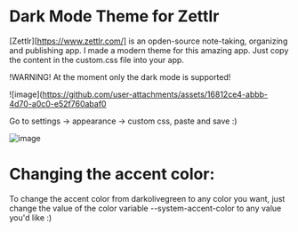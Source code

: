 # Dark Mode Theme for Zettlr

[Zettlr][https://www.zettlr.com/] is an opden-source note-taking, organizing and publishing app. 
I made a modern theme for this amazing app.
Just copy the content in the custom.css file into your app.

!WARNING! At the moment only the dark mode is supported!

![image](https://github.com/user-attachments/assets/16812ce4-abbb-4d70-a0c0-e52f760abaf0



Go to settings -> appearance -> custom css, paste and save :)

![image](https://github.com/user-attachments/assets/7b0d9783-4046-44db-a7c1-0edb6ae1cd2c)

# Changing the accent color:

To change the accent color from darkolivegreen to any color you want, just change the value of the color variable --system-accent-color to any value you'd like :)
